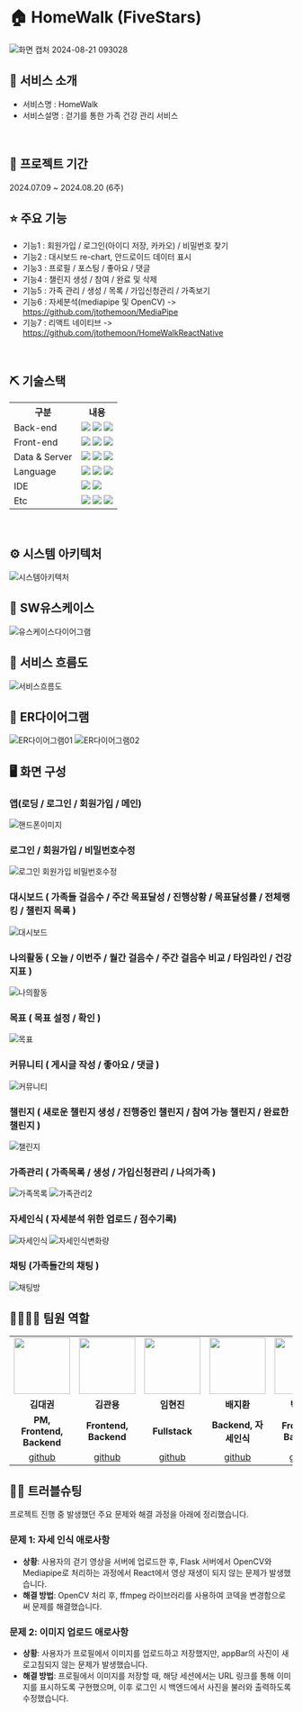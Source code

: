 # 🏠 HomeWalk (FiveStars)
![화면 캡처 2024-08-21 093028](https://github.com/user-attachments/assets/9885af4b-98da-400f-a86a-1184bbdea0ce)

## 👀 서비스 소개
* 서비스명 : HomeWalk
* 서비스설명 : 걷기를 통한 가족 건강 관리 서비스
<br>

## 📅 프로젝트 기간
2024.07.09 ~ 2024.08.20 (6주)
<br>

## ⭐ 주요 기능
* 기능1 : 회원가입 / 로그인(아이디 저장, 카카오) / 비밀번호 찾기 
* 기능2 : 대시보드 re-chart, 안드로이드 데이터 표시
* 기능3 : 프로필 / 포스팅 / 좋아요 / 댓글
* 기능4 : 챌린지 생성 / 참여 / 완료 및 삭제
* 기능5 : 가족 관리 / 생성 / 목록 / 가입신청관리 / 가족보기
* 기능6 : 자세분석(mediapipe 및 OpenCV) -> https://github.com/jtothemoon/MediaPipe
* 기능7 : 리액트 네이티브 -> https://github.com/jtothemoon/HomeWalkReactNative
<br>

## ⛏ 기술스택
<table>
    <tr>
        <th>구분</th>
        <th>내용</th>
    </tr>
    <tr>
        <td>Back-end</td>
        <td>
            <img src="https://img.shields.io/badge/Spring Boot-6DB33F?style=for-the-badge&logo=Spring Boot&logoColor=white"/>
            <img src="https://img.shields.io/badge/Java-007396?style=for-the-badge&logo=java&logoColor=white"/> 
            <img src="https://img.shields.io/badge/Flask-000000?style=for-the-badge&logo=Flask&logoColor=white"/> 
        </td>
    </tr>
    <tr>
        <td>Front-end</td>
        <td>
            <img src="https://img.shields.io/badge/React-61DAFB?style=for-the-badge&logo=React&logoColor=black">
            <img src="https://img.shields.io/badge/MUI-%230081CB.svg?style=for-the-badge&logo=mui&logoColor=white" >
            <img src="https://img.shields.io/badge/Axios-007CE2?style=for-the-badge&logo=axios&logoColor=white" >
        </td>
    </tr>
    <tr>
        <td>Data & Server</td>
        <td>
            <img src="https://img.shields.io/badge/MySQL-4479A1?style=for-the-badge&logo=MySQL&logoColor=white"/> 
            <img src="https://img.shields.io/badge/Apache Tomcat 9.0-D22128?style=for-the-badge&logo=Apache Tomcat&logoColor=white"/> 
            <img src="https://img.shields.io/badge/Node.js-339933?style=for-the-badge&logo=Node.js&logoColor=white"/> 
        </td>
    </tr>
    <tr>
        <td>Language</td>
        <td>
            <img src="https://img.shields.io/badge/Python-3776AB?style=for-the-badge&logo=Python&logoColor=white"/> 
            <img src="https://img.shields.io/badge/javascript-F7DF1E?style=for-the-badge&logo=javascript&logoColor=black">
            <img src="https://img.shields.io/badge/Java-007396?style=for-the-badge&logo=java&logoColor=white"/> 
        </td>
    </tr>
    <tr>
        <td>IDE</td>
        <td>
            <img src="https://img.shields.io/badge/Eclipse-2C2255?style=for-the-badge&logo=Eclipse&logoColor=white"/>
            <img src="https://img.shields.io/badge/VSCode-007ACC?style=for-the-adge&logo=VisualStudioCode&logoColor=white"/>
        </td>
    </tr>
    <tr>
        <td>Etc</td>
        <td>
            <img src="https://img.shields.io/badge/Git-F05032?style=for-the-badge&logo=Git&logoColor=white"/>
            <img src="https://img.shields.io/badge/GitHub-181717?style=for-the-badge&logo=GitHub&logoColor=white"/>
            <img src="https://img.shields.io/badge/Android-3DDC84?style=for-the-badge&logo=Android&logoColor=white"/>
        </td>
    </tr>
</table>

<br>

## ⚙ 시스템 아키텍처
![시스템아키텍처](https://github.com/user-attachments/assets/a18e89b9-7bb4-42da-830b-71ea41364d6c)
<br>

## 📌 SW유스케이스
![유스케이스다이어그램](https://github.com/user-attachments/assets/2b1821e1-9631-42dc-b91f-e5cad4a33871)
<br>

## 📌 서비스 흐름도
![서비스흐름도](https://github.com/user-attachments/assets/acc3340b-8b2a-4aa4-8c9f-213141601efc)
<br>

## 📌 ER다이어그램
![ER다이어그램01](https://github.com/user-attachments/assets/8a751502-122e-4b5f-903c-2734cd078932)
![ER다이어그램02](https://github.com/user-attachments/assets/70c9583a-8912-4abc-a9f9-c14d825c564a)
<br>

## 🖥 화면 구성
### 앱(로딩 / 로그인 / 회원가입 / 메인)
![핸드폰이미지](https://github.com/user-attachments/assets/89367384-9b58-4deb-98c9-c4d1fe1dd1ad)

### 로그인 / 회원가입 / 비밀번호수정
![로그인 회원가입 비밀번호수정](https://github.com/user-attachments/assets/634f345a-b646-4835-a005-fc047eefd79d)
<br>

### 대시보드 ( 가족들 걸음수 / 주간 목표달성 / 진행상황 / 목표달성률 / 전체랭킹 / 챌린지 목록 )
![대시보드](https://github.com/user-attachments/assets/54ebbc44-e300-4e81-a201-bf404b42692c)
<br>

### 나의활동 ( 오늘 / 이번주 / 월간 걸음수 / 주간 걸음수 비교 / 타임라인 / 건강지표 )
![나의활동](https://github.com/user-attachments/assets/ae2ef34c-3c38-42ba-925a-ee3a6cdfa0f3)
<br>

### 목표 ( 목표 설정 / 확인 )
![목표](https://github.com/user-attachments/assets/27dc9dfe-f72f-4474-8666-25fb9efb780f)
<br>

### 커뮤니티 ( 게시글 작성 / 좋아요 / 댓글 )
![커뮤니티](https://github.com/user-attachments/assets/37635907-226f-4cb6-a2ea-001d593a038c)
<br>

### 챌린지 ( 새로운 챌린지 생성 / 진행중인 챌린지 / 참여 가능 챌린지 / 완료한 챌린지 )
![챌린지](https://github.com/user-attachments/assets/e33808ea-d21e-4891-bfa3-40f6e5c97179)
<br>

### 가족관리 ( 가족목록 / 생성 / 가입신청관리 / 나의가족 )
![가족목록](https://github.com/user-attachments/assets/2b277a61-d50b-4a9e-8118-6cfbb84ab10b)
![가족관리2](https://github.com/user-attachments/assets/d098069b-b2de-4dd9-a5f1-bd3e0f30b1ac)
<br>

### 자세인식 ( 자세분석 위한 업로드 / 점수기록)
![자세인식](https://github.com/user-attachments/assets/abf38992-bfc2-400a-aa00-748d78ebea03)
![자세인식변화량](https://github.com/user-attachments/assets/12e2074c-cf7e-492a-9f8d-f295a2b810c2)
<br>

### 채팅 (가족들간의 채팅 )
![채팅방](https://github.com/user-attachments/assets/28fa1e51-7982-4122-a904-6fd7d98df68a)
<br>

## 👨‍👩‍👦‍👦 팀원 역할
<table>
  <tr>
    <td align="center"><img src="https://item.kakaocdn.net/do/fd49574de6581aa2a91d82ff6adb6c0115b3f4e3c2033bfd702a321ec6eda72c" width="100" height="100"/></td>
    <td align="center"><img src="https://mb.ntdtv.kr/assets/uploads/2019/01/Screen-Shot-2019-01-08-at-4.31.55-PM-e1546932545978.png" width="100" height="100"/></td>
    <td align="center"><img src="https://mblogthumb-phinf.pstatic.net/20160127_177/krazymouse_1453865104404DjQIi_PNG/%C4%AB%C4%AB%BF%C0%C7%C1%B7%BB%C1%EE_%B6%F3%C0%CC%BE%F0.png?type=w2" width="100" height="100"/></td>
    <td align="center"><img src="https://i.pinimg.com/236x/ed/bb/53/edbb53d4f6dd710431c1140551404af9.jpg" width="100" height="100"/></td>
    <td align="center"><img src="https://pbs.twimg.com/media/B-n6uPYUUAAZSUx.png" width="100" height="100"/></td>
  </tr>
  <tr>
    <td align="center"><strong>김대권</strong></td>
    <td align="center"><strong>김관용</strong></td>
    <td align="center"><strong>임현진</strong></td>
    <td align="center"><strong>배지환</strong></td>
    <td align="center"><strong>박규민</strong></td>
  </tr>
  <tr>
    <td align="center"><b>PM, Frontend, Backend</b></td>
    <td align="center"><b>Frontend, Backend</b></td>
    <td align="center"><b>Fullstack</b></td>
    <td align="center"><b>Backend, 자세인식</b></td>
    <td align="center"><b>Frontend, Backend</b></td>
  </tr>
  <tr>
    <td align="center"><a href="https://github.com/자신의username작성해주세요" target='_blank'>github</a></td>
    <td align="center"><a href="https://github.com/자신의username작성해주세요" target='_blank'>github</a></td>
    <td align="center"><a href="https://github.com/자신의username작성해주세요" target='_blank'>github</a></td>
    <td align="center"><a href="https://github.com/자신의username작성해주세요" target='_blank'>github</a></td>
    <td align="center"><a href="https://github.com/자신의username작성해주세요" target='_blank'>github</a></td>
  </tr>
</table>

## 🤾‍♂️ 트러블슈팅

프로젝트 진행 중 발생했던 주요 문제와 해결 과정을 아래에 정리했습니다.

### 문제 1: 자세 인식 애로사항
- **상황**: 사용자의 걷기 영상을 서버에 업로드한 후, Flask 서버에서 OpenCV와 Mediapipe로 처리하는 과정에서 React에서 영상 재생이 되지 않는 문제가 발생했습니다.
- **해결 방법**: OpenCV 처리 후, ffmpeg 라이브러리를 사용하여 코덱을 변경함으로써 문제를 해결했습니다.

### 문제 2: 이미지 업로드 애로사항
- **상황**: 사용자가 프로필에서 이미지를 업로드하고 저장했지만, appBar의 사진이 새로고침되지 않는 문제가 발생했습니다.
- **해결 방법**: 프로필에서 이미지를 저장할 때, 해당 세션에서는 URL 링크를 통해 이미지를 표시하도록 구현했으며, 이후 로그인 시 백엔드에서 사진을 불러와 출력하도록 수정했습니다.

